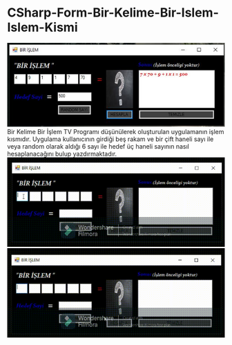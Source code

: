 # CSharp-Form-Bir-Kelime-Bir-Islem-Islem-Kismi
![CSharp-Form-Bir-Kelime-Bir-Islem-Kelime-Kismi](islem_ana_ekran.JPG)</br>
Bir Kelime Bir İşlem TV Programı düşünülerek oluşturulan uygulamanın işlem kısmıdır. Uygulama kullanıcının girdiği beş rakam ve bir çift haneli sayı ile veya random olarak aldığı 6 sayı ile hedef üç haneli sayının nasıl hesaplanacağını bulup yazdırmaktadır.
</br>
![CSharp-Form-Bir-Kelime-Bir-Islem-Kelime-Kismi](Manuel_Trim.gif)
![CSharp-Form-Bir-Kelime-Bir-Islem-Kelime-Kismi](Random_Trim.gif)
